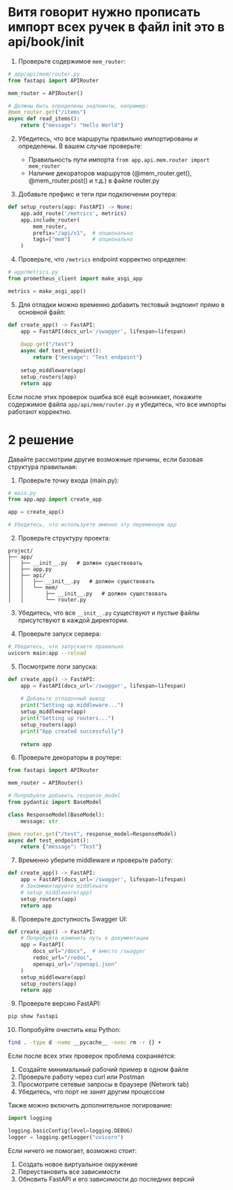 # Витя говорит нужно прописать импорт всех ручек в файл __init__ это в api/book/__init__

1. Проверьте содержимое `mem_router`:
```python
# app/api/mem/router.py
from fastapi import APIRouter

mem_router = APIRouter()

# Должны быть определены эндпоинты, например:
@mem_router.get("/items")
async def read_items():
    return {"message": "Hello World"}
```

2. Убедитесь, что все маршруты правильно импортированы и определены. В вашем случае проверьте:
   - Правильность пути импорта `from app.api.mem.router import mem_router`
   - Наличие декораторов маршрутов (@mem_router.get(), @mem_router.post() и т.д.) в файле router.py

3. Добавьте префикс и теги при подключении роутера:
```python
def setup_routers(app: FastAPI) -> None:
    app.add_route('/metrics', metrics)
    app.include_router(
        mem_router,
        prefix="/api/v1",  # опционально
        tags=["mem"]       # опционально
    )
```

4. Проверьте, что `/metrics` endpoint корректно определен:
```python
# app/metrics.py
from prometheus_client import make_asgi_app

metrics = make_asgi_app()
```

5. Для отладки можно временно добавить тестовый эндпоинт прямо в основной файл:
```python
def create_app() -> FastAPI:
    app = FastAPI(docs_url='/swagger', lifespan=lifespan)
    
    @app.get("/test")
    async def test_endpoint():
        return {"message": "Test endpoint"}
        
    setup_middleware(app)
    setup_routers(app)
    return app
```


Если после этих проверок ошибка всё ещё возникает, покажите содержимое файла `app/api/mem/router.py` и убедитесь, что все импорты работают корректно.

# 2 решение
Давайте рассмотрим другие возможные причины, если базовая структура правильная:

1. Проверьте точку входа (main.py):
```python
# main.py
from app.app import create_app

app = create_app()

# Убедитесь, что используете именно эту переменную app
```

2. Проверьте структуру проекта:
```
project/
├── app/
│   ├── __init__.py   # должен существовать
│   ├── app.py
│   ├── api/
│   │   ├── __init__.py   # должен существовать
│   │   └── mem/
│   │       ├── __init__.py   # должен существовать
│   │       └── router.py
```

3. Убедитесь, что все `__init__.py` существуют и пустые файлы присутствуют в каждой директории.

4. Проверьте запуск сервера:
```bash
# Убедитесь, что запускаете правильно
uvicorn main:app --reload
```

5. Посмотрите логи запуска:
```python
def create_app() -> FastAPI:
    app = FastAPI(docs_url='/swagger', lifespan=lifespan)
    
    # Добавьте отладочный вывод
    print("Setting up middleware...")
    setup_middleware(app)
    print("Setting up routers...")
    setup_routers(app)
    print("App created successfully")
    
    return app
```

6. Проверьте декораторы в роутере:
```python
from fastapi import APIRouter

mem_router = APIRouter()

# Попробуйте добавить response_model
from pydantic import BaseModel

class ResponseModel(BaseModel):
    message: str

@mem_router.get("/test", response_model=ResponseModel)
async def test_endpoint():
    return {"message": "Test"}
```

7. Временно уберите middleware и проверьте работу:
```python
def create_app() -> FastAPI:
    app = FastAPI(docs_url='/swagger', lifespan=lifespan)
    # Закомментируйте middleware
    # setup_middleware(app)
    setup_routers(app)
    return app
```

8. Проверьте доступность Swagger UI:
```python
def create_app() -> FastAPI:
    # Попробуйте изменить путь к документации
    app = FastAPI(
        docs_url="/docs",  # вместо /swagger
        redoc_url="/redoc",
        openapi_url="/openapi.json"
    )
    setup_middleware(app)
    setup_routers(app)
    return app
```

9. Проверьте версию FastAPI:
```bash
pip show fastapi
```

10. Попробуйте очистить кеш Python:
```bash
find . -type d -name __pycache__ -exec rm -r {} +
```

Если после всех этих проверок проблема сохраняется:
1. Создайте минимальный рабочий пример в одном файле
2. Проверьте работу через curl или Postman
3. Просмотрите сетевые запросы в браузере (Network tab)
4. Убедитесь, что порт не занят другим процессом

Также можно включить дополнительное логирование:
```python
import logging

logging.basicConfig(level=logging.DEBUG)
logger = logging.getLogger("uvicorn")
```

Если ничего не помогает, возможно стоит:
1. Создать новое виртуальное окружение
2. Переустановить все зависимости
3. Обновить FastAPI и его зависимости до последних версий
